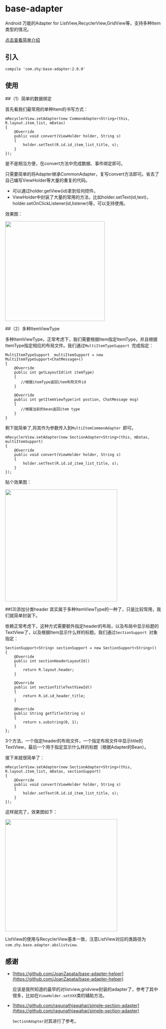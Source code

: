 # base-adapter
Android 万能的Adapter for ListView,RecyclerView,GridView等，支持多种Item类型的情况。

[点击查看简单介绍](http://blog.csdn.net/lmj623565791/article/details/51118836)

## 引入

```
compile 'com.zhy:base-adapter:2.0.0'
```

## 使用

##（1）简单的数据绑定

首先看我们最常用的单种Item的书写方式：

```
mRecyclerView.setAdapter(new CommonAdapter<String>(this, R.layout.item_list, mDatas)
{
    @Override
    public void convert(ViewHolder holder, String s)
    {
        holder.setText(R.id.id_item_list_title, s);
    }
});
```
是不是相当方便，在convert方法中完成数据、事件绑定即可。


只需要简单的将Adapter继承CommonAdapter，复写convert方法即可。省去了自己编写ViewHolder等大量的重复的代码。

* 可以通过holder.getView(id)拿到任何控件。
* ViewHolder中封装了大量的常用的方法，比如holder.setText(id,text)，holder.setOnClickListener(id,listener)等，可以支持使用。

效果图：

<img src="screenshot/single.png" width="320px"/>

##（2）多种ItemViewType

多种ItemViewType，正常考虑下，我们需要根据Item指定ItemType，并且根据ItemType指定相应的布局文件。我们通过`MultiItemTypeSupport `完成指定：

```
MultiItemTypeSupport  multiItemSupport = new MultiItemTypeSupport<ChatMessage>()
{
    @Override
    public int getLayoutId(int itemType)
    {
       //根据itemType返回item布局文件id
    }

    @Override
    public int getItemViewType(int postion, ChatMessage msg)
    {
       //根据当前的bean返回item type
    }
}

```
剩下就简单了,将其作为参数传入到`MultiItemCommonAdapter `即可。

```
mRecyclerView.setAdapter(new SectionAdapter<String>(this, mDatas, multiItemSupport)
{
    @Override
    public void convert(ViewHolder holder, String s)
    {
        holder.setText(R.id.id_item_list_title, s);
    }
});
```


贴个效果图：

<img src="screenshot/rvadapter_01.png" width="360px"/>

##(3)添加分类header
其实属于多种ItemViewType的一种了，只是比较常用，我们就简单封装下。

依赖正常考虑下，这种方式需要额外指定header的布局，以及布局中显示标题的TextView了，以及根据Item显示什么样的标题。我们通过`SectionSupport `对象指定：

```
SectionSupport<String> sectionSupport = new SectionSupport<String>()
{
    @Override
    public int sectionHeaderLayoutId()
    {
        return R.layout.header;
    }

    @Override
    public int sectionTitleTextViewId()
    {
        return R.id.id_header_title;
    }

    @Override
    public String getTitle(String s)
    {
        return s.substring(0, 1);
    }
};
```
3个方法，一个指定header的布局文件，一个指定布局文件中显示title的TextView，最后一个用于指定显示什么样的标题（根据Adapter的Bean）。

接下来就很简单了：

```
mRecyclerView.setAdapter(new SectionAdapter<String>(this, R.layout.item_list, mDatas, sectionSupport)
{
    @Override
    public void convert(ViewHolder holder, String s)
    {
        holder.setText(R.id.id_item_list_title, s);
    }
});
```
这样就完了，效果图如下：

<img src="screenshot/rvadapter_02.png" width="360px"/>


ListView的使用与RecyclerView基本一致，注意ListView对应的类路径为`com.zhy.base.adapter.abslistview`.

## 感谢

* [https://github.com/JoanZapata/base-adapter-helper](https://github.com/JoanZapata/base-adapter-helper)

    应该是我所知道的最早的对listview,gridview封装的adapter了，参考了其中很多，比如在`ViewHolder.setXXX`类的辅助方法。

* [https://github.com/ragunathjawahar/simple-section-adapter](https://github.com/ragunathjawahar/simple-section-adapter)

    `SectionAdapter`对其进行了参考。


